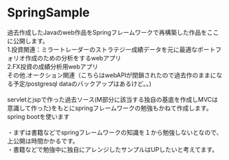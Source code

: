 # SpringSample
過去作成したJavaのweb作品をSpringフレームワークで再構築した作品をここに公開します。<br>
1.投資関連：ミラートレーダーのストラテジー成績データを元に最適なポートフォリオ作成のための分析をするwebアプリ<br>
2.FX投資の成績分析用webアプリ<br>
その他.オークション関連（こちらはwebAPIが閉鎖されたので過去作のままになる予定/postgresql dataのバックアップはあるけど。。)<br>
<br>
servletとjspで作った過去ソース(M部分に該当する独自の基底を作成しMVCは意識して作った)をもとにspringフレームワークの勉強もかねて作成します。spring bootを使います<br>
<br>
・まずは書籍などでspringフレームワークの知識を１から勉強しないとなので、上公開は時間かかるです。<br>
・書籍などで勉強中に独自にアレンジしたサンプルはUPしたいと考えてます。<br>
<br>
